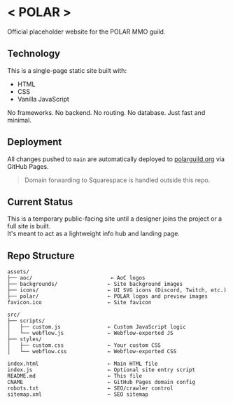# < POLAR >

Official placeholder website for the POLAR MMO guild.

## Technology

This is a single-page static site built with:
- HTML
- CSS
- Vanilla JavaScript

No frameworks. No backend. No routing. No database. Just fast and minimal.

## Deployment

All changes pushed to `main` are automatically deployed to [polarguild.org](https://polarguild.org) via GitHub Pages.

> Domain forwarding to Squarespace is handled outside this repo.

## Current Status

This is a temporary public-facing site until a designer joins the project or a full site is built.  
It's meant to act as a lightweight info hub and landing page.

## Repo Structure

```
assets/
├── aoc/                         ← AoC logos
├── backgrounds/                ← Site background images
├── icons/                      ← UI SVG icons (Discord, Twitch, etc.)
├── polar/                      ← POLAR logos and preview images
favicon.ico                     ← Site favicon

src/
├── scripts/
│   ├── custom.js               ← Custom JavaScript logic
│   └── webflow.js              ← Webflow-exported JS
├── styles/
│   ├── custom.css              ← Your custom CSS
│   └── webflow.css             ← Webflow-exported CSS

index.html                      ← Main HTML file
index.js                        ← Optional site entry script
README.md                       ← This file
CNAME                           ← GitHub Pages domain config
robots.txt                      ← SEO/crawler control
sitemap.xml                     ← SEO sitemap
```
